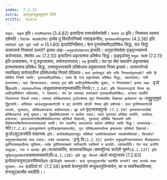 ```yaml
---
index:  7.2.13
sutra:  कृसृभृवृस्तुद्रुस्रुश्रुवपो लिटि
vritti:  nyasa
---
```


`सकृव, चकृम` इति। `परस्मैपदानाम्` (3.4.82) इत्यादिना वस्मसोर्वमादेशौ। `क्रादय एव` इति। नियमस्य स्वरूपं दर्शयति। `लिट्येव क्रादयोऽनिटः` इत्येष तु विपरीतनियमो नाशङ्कनीयः; `कृतलब्धक्रीतकुशलाः` (4.3.38) इति `तमधिष्टो भृतो भूतो भावी वा` (5.1.80) इत्यादिनिर्देशात्।
केन पुनस्तेषामिट्प्रतिषेधः सिद्धः, यतः सिद्धे सत्यारम्भो नियमार्थ उच्यते? इत्यत आह--`अनुदात्तोपदेशानाम्` इत्यादि। अनुदात्तोपदेशा वृङ्वृञ्भ्यामन्ये करोत्यादयः, तेषामेव `अचः` (7.2.10) इत्यादिना प्रकृत्याश्रयः प्रतिषेधः सिद्धः। वृङ्वृञोस्तु `श्रयुकः किति` (7.2.11) इति प्रत्ययाश्रयः, न तु प्रकृत्याश्रयः; तयोरुदात्तत्वात्। `तत्` इत्यादि। यत एव तेषां यथायोगं प्रकृत्याश्रयः प्रत्ययाश्रयश्च प्रतिषेधः सिद्धः, तस्मादुभयस्यापि प्रतिषेधस्य प्रयुक्तस्यायं नियम इत्यर्थः। धात्वन्तरेभ्यो व्यवच्छिद्य करोत्यादीनां प्रतिषेधस्थेह नियमो वेदितव्यः।
`कथं पुनरेतद्वृञं प्रति थलि नियमार्थमुपपद्यते? सति हि प्रतिषेधे नियमो भवति। वृञस्थलीट्प्रतिषधः। तस्य हि नात्र प्रकृत्याश्रयः प्रतिषेधः सिद्धः; उदात्तत्वात्। नापि प्रत्ययाश्रयः; थलः कित्त्वाभावात्। तस्मात् वृञं प्रति थलीट्प्रतिषेधार्थतैव युक्ता, न नियमार्थता? इत्यत आह--`वृञो हि` इत्यादि। व्यवस्था=नियमः। `बभूथाततन्थजगृम्भववर्थेति निगमे` (7.2.64) इति निपातनाट्वृञो निगम एव थलीट्प्रतिषेधेन भवितव्यम्, न भाषायाम्। यत एवं व्यवस्था तस्मान्नायं वृञस्थलीट्प्रतिषेधः; अन्यथा ववर्थेति निपातनस्य वैयर्थ्यं स्यात्। तस्मात् प्रतिषेधाभावात् वृञोऽप्येतत् सूत्रं नियमार्थमेव विज्ञायत इत्येकान्त एषः।
`स्तुद्रुस्रुश्रुवां तु` इत्यादि। अपिशब्दः आर्धधातुकलक्षणोऽपि य इट् प्राप्नोति सोऽपि नेष्यत इति दर्शनार्थः। कथं पुनरिष्यमाणोऽपि लभ्यते, पुरस्तात्, प्रतिषेधकाण्डस्य बलीयस्त्वात्। इह च `न वृद्भ्याश्चतुर्भ्यः` (7.2.59) इत्यस्यानन्तरमिदं प्रतिषेधकाण्डं कर्त्तुं युक्तम्। एवं द्विष्प्रतिषेधाश्रयणं न कर्त्तव्यं स्यात्। यदयं पुरस्तात् प्रतिषेधं करोति, तस्यैतत् प्रयोजनम्--इष्मात्रस्यानाश्रितविशेषविधानस्य प्रतिषेधो विज्ञायते, पुरस्तात् प्रतिषेधे क्रियमाणे सति विशेषमनाश्रित्येण्मात्रस्यायमपवादो भवति। तेन यावानिट् प्राप्तस्तस्य सर्वस्य प्रतिषेधो भवति सिद्धः। अन्यस्त्वाह--`नेटि` (7.2.4) इत्यनुवर्त्तमाने पुनरिङ्ग्रहणसामर्थ्यात्, पुनः प्रतिषेधसामर्थ्याच्च इण्मान्नस्य प्रतिषेधो विज्ञायते।
`कुञोऽसुट्कस्येति वक्तव्यम्` इति। करोतेरविद्यमानसुटः षतिषेधो भवतीत्येतदर्थरूपं व्याख्येयमित्यर्थः। किमर्थम्? ससुट्कस्येडागमो यथा स्यात्। तत्रेदं व्याख्यानम्--`द्वन्द्वे घि` (2.2.32) इत्यनेन स्तुप्रभृतीनामन्यतमस्य घिसंज्ञकस्य पूर्वनिपातमकृत्वैतत् सूचितम्--यतेह पूर्वनिपातलक्षणं व्यभिचरति स्वविषये न प्रवर्त्तते, तथेदमपीति। तेन यदा करोतिः ससुट्कः, तत्र न प्रवर्त्तत इति। `सञ्चस्करिव, सञ्चस्करिम` इति। `सम्पर्युपेभ्यः करोतौ भूषणे` (6.1.137) इति सुडित्यनुवर्त्तमाने `अडब्यासव्यवायेऽपि` (6.1.136) इति सुट् क्रियते।
`ऋतो भारद्वाजस्य (7.2.63) इत्येतदप्यसुयट्कस्यैवेष्यते` इति। `कृञः` इति सम्बध्यते। कथं पुनरसुट्कस्यैव भवतीति लभ्यते? यथा लभ्यते तच्च श्रूयताम्--तत्र हि `उदितो वा` (7.2.56) इत्यतो वेत्यनुवर्त्तते मण्डूकल्पुतिन्यायेन, सा च व्यवस्थितविभाषा, तेनासुट्कस्यैव भवतीति।।

